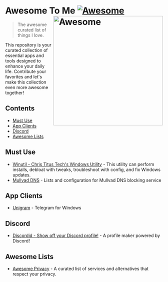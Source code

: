 # Awesome To Me [![Awesome](https://awesome.re/badge.svg)](https://github.com/sindresorhus/awesome) [<img src="https://cdn.freebiesupply.com/logos/thumbs/2x/awesome-logo.png" width="350" align="right" alt="Awesome">](https://awesome.re)
> The awesome curated list of things I love.

This repository is your curated collection of essential apps and tools designed to enhance your daily life. Contribute your favorites and let's make this collection even more awesome together!

## Contents
- [Must Use](#must-use)
- [App Clients](#app-clients)
- [Discord](#discord)
- [Awesome Lists](#awesome-lists)




## Must Use

- [Winutil - Chris Titus Tech's Windows Utility](https://github.com/ChrisTitusTech/winutil?tab=readme-ov-file#readme) - This utility can perform installs, debloat with tweaks, troubleshoot with config, and fix Windows updates.
- [Mullvad DNS](https://github.com/mullvad/dns-blocklists) - Lists and configuration for Mullvad DNS blocking service

## App Clients

- [Unigram](https://github.com/UnigramDev/Unigram) - Telegram for Windows

## Discord

- [Discordid - Show off your Discord profile!](https://github.com/taichikuji/discordid) - A profile maker powered by Discord!

## Awesome Lists

- [Awesome Privacy](https://github.com/pluja/awesome-privacy) - A curated list of services and alternatives that respect your privacy.

